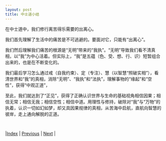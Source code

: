 ```yaml
---
layout: post
title: 中士道小结
---
```


在中士道中，我们修行离苦得乐需要的出离心。

我们首先理解了生活中的痛苦是不可逃避的。要面对它，只能有“出离心”。

我们然后理解我们痛苦的根源是“无明”带来的“我执”。“无明”导致我们看不清真相，以“我”为中心活着。但实际上，“我”是五蕴（色、受、想、行、识）短暂组合出来的，也是在不断变化的。

我们最后学习怎么通过戒（自我约束）、定（专注）、慧（以智慧“照破实相”），看清世界和“我”的真相，消除“无明”、“我执”和“法执”，理解事物的“缘起”和“空性”，获得“中观正道”，

至此，我们就达到了“正见”，获得了正确认识世界与生命的基础视角相信因果；相信无常；相信无我；相信空性；相信中道。用理性与修持，破除对“我”与“万物”的执着，认识一切如幻如梦，却又具因果规律的真相，从苦海中启航，直航向智慧的彼岸，走上通向解脱的正道。

<br/>

|[Index](../) | [Previous](61-hui-practise) | [Next](64-shang) |

